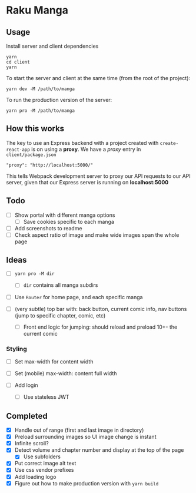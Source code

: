 # Raku Manga

## Usage

Install server and client dependencies

```
yarn
cd client
yarn
```

To start the server and client at the same time (from the root of the project):

```
yarn dev -M /path/to/manga
```

To run the production version of the server:

```
yarn pro -M /path/to/manga
```

## How this works

The key to use an Express backend with a project created with `create-react-app` is on using a **proxy**. We have a _proxy_ entry in `client/package.json`

```
"proxy": "http://localhost:5000/"
```

This tells Webpack development server to proxy our API requests to our API server, given that our Express server is running on **localhost:5000**

## Todo

- [ ] Show portal with different manga options
    - [ ] Save cookies specific to each manga
- [ ] Add screenshots to readme
- [ ] Check aspect ratio of image and make wide images span the whole page

## Ideas

- [ ] `yarn pro -M dir`
    - [ ] `dir` contains all manga subdirs
- [ ] Use `Router` for home page, and each specific manga

- [ ] (very subtle) top bar with: back button, current comic info, nav buttons (jump to specific chapter, comic, etc)
    - [ ] Front end logic for jumping: should reload and preload 10+- the current comic

### Styling

- [ ] Set max-width for content width
- [ ] Set (mobile) max-width: content full width

- [ ] Add login
    - [ ] Use stateless JWT

## Completed

- [x] Handle out of range (first and last image in directory)
- [x] Preload surrounding images so UI image change is instant
- [x] Infinite scroll?
- [x] Detect volume and chapter number and display at the top of the page
    - [x] Use subfolders
- [x] Put correct image alt text
- [x] Use css vendor prefixes
- [x] Add loading logo
- [x] Figure out how to make production version with `yarn build`
